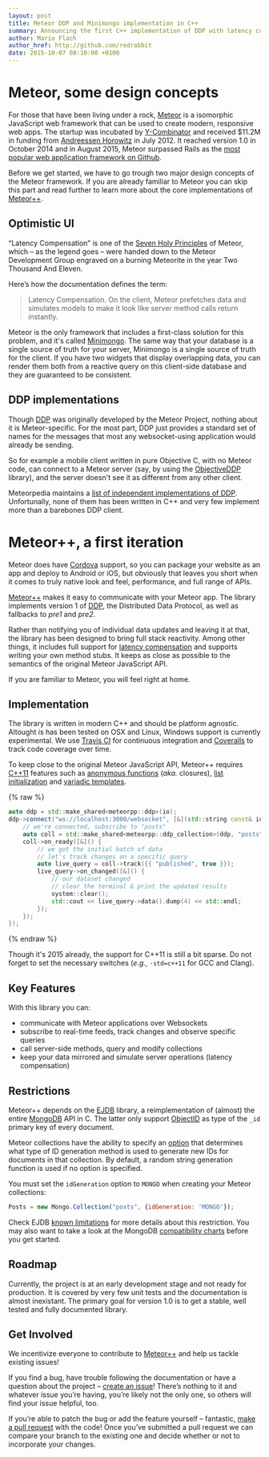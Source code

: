 ```yaml
---
layout: post
title: Meteor DDP and Minimongo implementation in C++
summary: Announcing the first C++ implementation of DDP with latency compensation support.
author: Mario Flach
author_href: http://github.com/redrabbit
date: 2015-10-07 08:10:00 +0100
---
```


# Meteor, some design concepts

For those that have been living under a rock, [Meteor][] is a isomorphic JavaScript web framework that can be used to create modern, responsive web apps. The startup was incubated by [Y-Combinator][] and received $11.2M in funding from [Andreessen Horowitz][] in July 2012. It reached version 1.0 in October 2014 and in August 2015, Meteor surpassed Rails as the [most popular web application framework on Github](https://github.com/showcases/web-application-frameworks).

Before we get started, we have to go trough two major design concepts of the Meteor framework. If you are already familiar to Meteor you can skip this part and read further to learn more about the core implementations of [Meteor++][].

## Optimistic UI

“Latency Compensation” is one of the [Seven Holy Principles](http://docs.meteor.com/#/full/sevenprinciples) of Meteor, which – as the legend goes – were handed down to the Meteor Development Group engraved on a burning Meteorite in the year Two Thousand And Eleven.

Here’s how the documentation defines the term:

> Latency Compensation. On the client, Meteor prefetches data and simulates models to make it look like server method calls return instantly.

Meteor is the only framework that includes a first-class solution for this problem, and it's called [Minimongo][]. The same way that your database is a single source of truth for your server, Minimongo is a single source of truth for the client. If you have two widgets that display overlapping data, you can render them both from a reactive query on this client-side database and they are guaranteed to be consistent.

## DDP implementations

Though [DDP][] was originally developed by the Meteor Project, nothing about it is Meteor-specific. For the most part, DDP just provides a standard set of names for the messages that most any websocket-using application would already be sending.

So for example a mobile client written in pure Objective C, with no Meteor code, can connect to a Meteor server (say, by using the [ObjectiveDDP][] library), and the server doesn't see it as different from any other client.

Meteorpedia maintains a [list of independent implementations of DDP](http://meteorpedia.com/read/DDP_Clients). Unfortunally, none of them has been written in C++ and very few implement more than a barebones DDP client.

# Meteor++, a first iteration

Meteor does have [Cordova][] support, so you can package your website as an app and deploy to Android or iOS, but obviously that leaves you short when it comes to truly native look and feel, performance, and full range of APIs.

[Meteor++][] makes it easy to communicate with your Meteor app. The library implements version 1 of [DDP][], the Distributed Data Protocol, as well as fallbacks to *pre1* and *pre2*.

Rather than notifying you of individual data updates and leaving it at that, the library has been designed to bring full stack reactivity. Among other things, it includes full support for [latency compensation](https://www.discovermeteor.com/blog/latency-compensation) and supports writing your own method stubs. It keeps as close as possible to the semantics of the original Meteor JavaScript API.

If you are familiar to Meteor, you will feel right at home.

## Implementation

The library is written in modern C++ and should be platform agnostic. Altought is has been tested on OSX and Linux, Windows support is currently experimental. We use [Travis CI][] for continuous integration and [Coveralls][] to track code coverage over time.

To keep close to the original Meteor JavaScript API, Meteor++ requires [C++11][] features such as [anonymous functions](http://en.cppreference.com/w/cpp/language/lambda) (*aka.* closures), [list initialization](http://en.cppreference.com/w/cpp/language/list_initialization) and [variadic templates](http://en.cppreference.com/w/cpp/language/parameter_pack).

{% raw %}
```cpp
auto ddp = std::make_shared<meteorpp::ddp>(io);
ddp->connect("ws://localhost:3000/websocket", [&](std::string const& id) {
    // we're connected, subscribe to "posts"
    auto coll = std::make_shared<meteorpp::ddp_collection>(ddp, "posts");
    coll->on_ready([&]() {
        // we got the initial batch of data
        // let's track changes on a specific query
        auto live_query = coll->track({{ "published", true }});
        live_query->on_changed([&]() {
            // our dataset changed
            // clear the terminal & print the updated results
            system::clear();
            std::cout << live_query->data().dump(4) << std::endl;
        });
    });
});
```
{% endraw %}

Though it's 2015 already, the support for C++11 is still a bit sparse. Do not forget to set the necessary switches (*e.g.*, `-std=c++11` for GCC and Clang).

## Key Features

With this library you can:

* communicate with Meteor applications over Websockets
* subscribe to real-time feeds, track changes and observe specific queries
* call server-side methods, query and modify collections
* keep your data mirrored and simulate server operations (latency compensation)

## Restrictions

Meteor++ depends on the [EJDB][] library, a reimplementation of (almost) the entire [MongoDB][] API in C. The latter only support [ObjectID][] as type of the `_id` primary key of every document.

Meteor collections have the ability to specify an [option](http://docs.meteor.com/#/full/mongo_collection) that determines what type of ID generation method is used to generate new IDs for documents in that collection. By default, a random string generation function is used if no option is specified.

You must set the `idGeneration` option to `MONGO` when creating your Meteor collections:

```js
Posts = new Mongo.Collection("posts", {idGeneration: 'MONGO'});
```

Check EJDB [known limitations](http://ejdb.org/doc/limitations.html) for more details about this restriction. You may also want to take a look at the MongoDB [compatibility charts](http://ejdb.org/doc/mongodb.html) before you get started.

## Roadmap

Currently, the project is at an early development stage and not ready for production. It is covered by very few unit tests and the documentation is almost inexistant. The primary goal for version 1.0 is to get a stable, well tested and fully documented library.

## Get Involved

We incentivize everyone to contribute to [Meteor++][] and help us tackle existing issues!

If you find a bug, have trouble following the documentation or have a question about the project – [create an issue](https://github.com/almightycouch/meteorpp/issues)! There’s nothing to it and whatever issue you’re having, you’re likely not the only one, so others will find your issue helpful, too.

If you’re able to patch the bug or add the feature yourself – fantastic, [make a pull request](https://github.com/almightycouch/meteorpp/pull/new/master) with the code! Once you’ve submitted a pull request we can compare your branch to the existing one and decide whether or not to incorporate your changes.

[Andreessen Horowitz]: https://en.wikipedia.org/wiki/Andreessen_Horowitz
[Cordova]: http://cordova.apache.org
[Coveralls]: https://coveralls.io
[C++11]: https://en.wikipedia.org/wiki/C%2B%2B11
[DDP]: https://www.meteor.com/ddp
[EJDB]: http://ejdb.org
[Meteor]: https://www.meteor.com
[Meteor++]: https://github.com/almightycouch/meteorpp
[Minimongo]: https://www.meteor.com/mini-databases
[MongoDB]: https://www.mongodb.org
[ObjectID]: https://docs.mongodb.org/manual/reference/object-id/
[ObjectiveDDP]: https://github.com/boundsj/ObjectiveDDP
[Travis CI]: http://travis-ci.org
[Y-Combinator]: https://www.ycombinator.com

